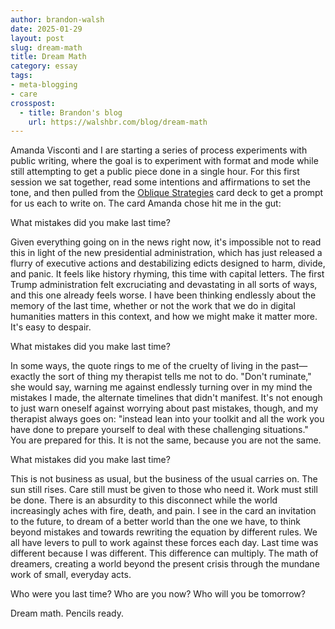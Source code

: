 ```yaml
---
author: brandon-walsh
date: 2025-01-29
layout: post
slug: dream-math
title: Dream Math
category: essay
tags:
- meta-blogging
- care
crosspost:
  - title: Brandon's blog
    url: https://walshbr.com/blog/dream-math
---
```

Amanda Visconti and I are starting a series of process experiments with public writing, where the goal is to experiment with format and mode while still attempting to get a public piece done in a single hour. For this first session we sat together, read some intentions and affirmations to set the tone, and then pulled from the [Oblique Strategies](https://stoney.sb.org/eno/oblique.html) card deck to get a prompt for us each to write on. The card Amanda chose hit me in the gut:

What mistakes did you make last time?

Given everything going on in the news right now, it's impossible not to read this in light of the new presidential administration, which has just released a flurry of executive actions and destabilizing edicts designed to harm, divide, and panic. It feels like history rhyming, this time with capital letters. The first Trump administration felt excruciating and devastating in all sorts of ways, and this one already feels worse. I have been thinking endlessly about the memory of the last time, whether or not the work that we do in digital humanities matters in this context, and how we might make it matter more. It's easy to despair. 

What mistakes did you make last time?

In some ways, the quote rings to me of the cruelty of living in the past—exactly the sort of thing my therapist tells me not to do. "Don't ruminate," she would say, warning me against endlessly turning over in my mind the mistakes I made, the alternate timelines that didn't manifest. It's not enough to just warn oneself against worrying about past mistakes, though, and my therapist always goes on: "instead lean into your toolkit and all the work you have done to prepare yourself to deal with these challenging situations." You are prepared for this. It is not the same, because you are not the same.

What mistakes did you make last time?

This is not business as usual, but the business of the usual carries on. The sun still rises. Care still must be given to those who need it. Work must still be done. There is an absurdity to this disconnect while the world increasingly aches with fire, death, and pain. I see in the card an invitation to the future, to dream of a better world than the one we have, to think beyond mistakes and towards rewriting the equation by different rules. We all have levers to pull to work against these forces each day. Last time was different because I was different. This difference can multiply. The math of dreamers, creating a world beyond the present crisis through the mundane work of small, everyday acts.

Who were you last time? Who are you now? Who will you be tomorrow? 

Dream math. Pencils ready.

